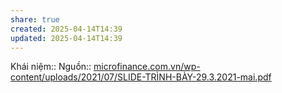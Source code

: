 ```yaml
---
share: true
created: 2025-04-14T14:39
updated: 2025-04-14T14:39
---
```

Khái niệm:: 
Nguồn:: [microfinance.com.vn/wp-content/uploads/2021/07/SLIDE-TRÌNH-BÀY-29.3.2021-mai.pdf](https://microfinance.com.vn/wp-content/uploads/2021/07/SLIDE-TR%C3%8CNH-B%C3%80Y-29.3.2021-mai.pdf)